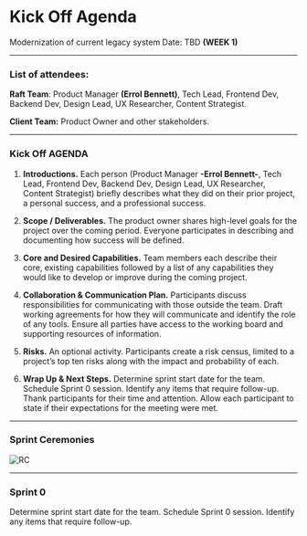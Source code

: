 # Kick Off Agenda 

Modernization of current legacy system 
Date: TBD 
**(WEEK 1)**
* * *
### List of attendees:
**Raft Team**: Product Manager **(Errol Bennett)**, Tech Lead, Frontend Dev, Backend Dev, Design Lead, UX Researcher, Content Strategist.

**Client Team:**   Product Owner and other stakeholders.

* * *
### Kick Off AGENDA
1.	**Introductions.** 
Each person (Product Manager **-Errol Bennett-**, Tech Lead, Frontend Dev, Backend Dev, Design Lead, UX Researcher, Content Strategist) briefly describes what they did on their prior project, a personal success, and a professional success.

2.	**Scope / Deliverables.**
The product owner shares high-level goals for the project over the coming period. Everyone participates in describing and documenting how success will be defined.

3.	**Core and Desired Capabilities.**
Team members each describe their core, existing capabilities followed by a list of any capabilities they would like to develop or improve during the coming project.

4.	**Collaboration & Communication Plan.**
Participants discuss responsibilities for communicating with those outside the team. Draft working agreements for how they will communicate and identify the role of any tools. Ensure all parties have access to the working board and supporting resources of information.

5.	**Risks.**
An optional activity.  Participants create a risk census, limited to a project’s top ten risks along with the impact and probability of each.

6.	**Wrap Up & Next Steps.**
Determine sprint start date for the team. Schedule Sprint 0 session. Identify any items that require follow-up. Thank participants for their time and attention. Allow each participant to state if their expectations for the meeting were met.

* * *
### Sprint Ceremonies 

 ![RC](https://user-images.githubusercontent.com/75279462/100688206-cf670400-334f-11eb-9d67-ec2d3cc29ee8.jpg)


* * *
### Sprint 0 



Determine sprint start date for the team. Schedule Sprint 0 session. Identify any items that require follow-up.
